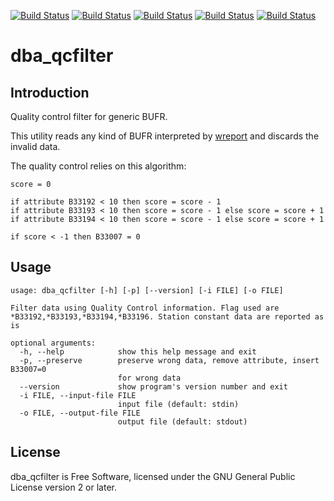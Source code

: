 [![Build Status](https://simc.arpae.it/moncic-ci/dba_qcfilter/centos7.png)](https://simc.arpae.it/moncic-ci/dba_qcfilter/)
[![Build Status](https://simc.arpae.it/moncic-ci/dba_qcfilter/centos8.png)](https://simc.arpae.it/moncic-ci/dba_qcfilter/)
[![Build Status](https://simc.arpae.it/moncic-ci/dba_qcfilter/fedora32.png)](https://simc.arpae.it/moncic-ci/dba_qcfilter/)
[![Build Status](https://simc.arpae.it/moncic-ci/dba_qcfilter/fedora34.png)](https://simc.arpae.it/moncic-ci/dba_qcfilter/)
[![Build Status](https://copr.fedorainfracloud.org/coprs/simc/stable/package/dba_qcfilter/status_image/last_build.png)](https://copr.fedorainfracloud.org/coprs/simc/stable/package/dba_qcfilter/)

# dba_qcfilter



## Introduction

Quality control filter for generic BUFR.

This utility reads any kind of BUFR interpreted by [wreport][1] and discards
the invalid data.

The quality control relies on this algorithm:

```
score = 0

if attribute B33192 < 10 then score = score - 1
if attribute B33193 < 10 then score = score - 1 else score = score + 1
if attribute B33194 < 10 then score = score - 1 else score = score + 1

if score < -1 then B33007 = 0
```

## Usage

```
usage: dba_qcfilter [-h] [-p] [--version] [-i FILE] [-o FILE]

Filter data using Quality Control information. Flag used are
*B33192,*B33193,*B33194,*B33196. Station constant data are reported as is

optional arguments:
  -h, --help            show this help message and exit
  -p, --preserve        preserve wrong data, remove attribute, insert B33007=0
                        for wrong data
  --version             show program's version number and exit
  -i FILE, --input-file FILE
                        input file (default: stdin)
  -o FILE, --output-file FILE
                        output file (default: stdout)
```

## License

dba_qcfilter is Free Software, licensed under the GNU General Public License
version 2 or later.


[1]: https://github.com/arpa-simc/wreport
[2]: https://github.com/arpa-simc/dballe
